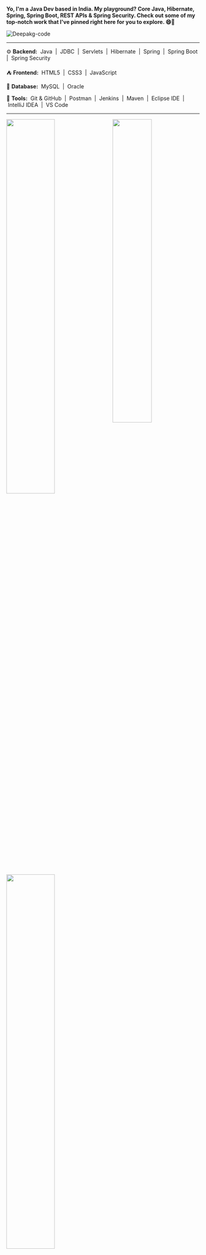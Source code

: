 
**Yo, I'm a Java Dev based in India. My playground? Core Java, Hibernate, Spring, Spring Boot, REST APIs & Spring Security. Check out some of my top-notch work that I've pinned right here for you to explore. 😄🚀**

<p align="left"> <img src="https://komarev.com/ghpvc/?username=Deepakg-code&label=Profile%20views&color=0e75b6&style=flat" alt="Deepakg-code" /> </p>

---
⚙️ **Backend:**
&nbsp;Java&nbsp; | &nbsp;JDBC&nbsp; | &nbsp;Servlets&nbsp; | &nbsp;Hibernate&nbsp; | &nbsp;Spring&nbsp; | &nbsp;Spring Boot&nbsp; | &nbsp;Spring Security&nbsp;

⛺️ **Frontend:** 
&nbsp;HTML5&nbsp; | &nbsp;CSS3&nbsp; | &nbsp;JavaScript&nbsp;

📁 **Database:**
&nbsp;MySQL&nbsp; | &nbsp;Oracle&nbsp; 

🧰 **Tools:**
&nbsp;Git & GitHub&nbsp; | &nbsp;Postman&nbsp; | &nbsp;Jenkins&nbsp; | &nbsp;Maven&nbsp; | &nbsp;Eclipse IDE&nbsp; | &nbsp;IntelliJ IDEA&nbsp; | &nbsp;VS Code&nbsp;

---
<a href="https://github.com/Deepakg-code"><img align="right" width="45%" src="https://github-readme-stats.vercel.app/api/top-langs/?username=Deepakg-code&theme=tokyonight&hide_border=true"></a>
<a href="https://github.com/Deepakg-code"><img width="50%" src="https://github-profile-summary-cards.vercel.app/api/cards/profile-details?username=Deepakg-code&theme=tokyonight&hide_border=true"></a> 
<br />
<br />
<a href="https://github.com/Deepakg-code"><img width="50%" src="https://github-readme-streak-stats.herokuapp.com/?user=Deepakg-code&theme=tokyonight&hide_border=true"></a>
